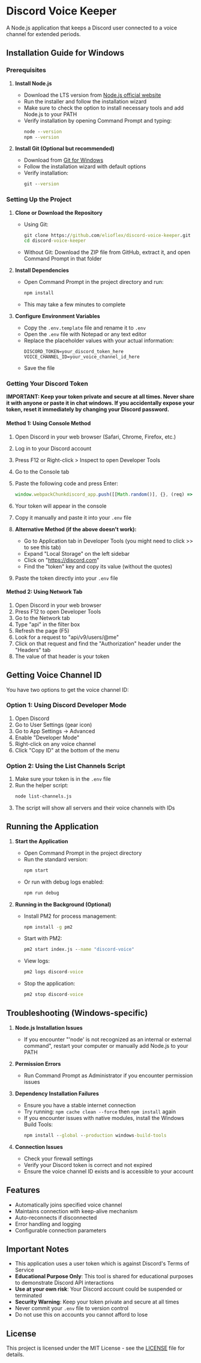 # Discord Voice Keeper

A Node.js application that keeps a Discord user connected to a voice channel for extended periods.

## Installation Guide for Windows

### Prerequisites

1. **Install Node.js**
   - Download the LTS version from [Node.js official website](https://nodejs.org/)
   - Run the installer and follow the installation wizard
   - Make sure to check the option to install necessary tools and add Node.js to your PATH
   - Verify installation by opening Command Prompt and typing:
     ```cmd
     node --version
     npm --version
     ```

2. **Install Git (Optional but recommended)**
   - Download from [Git for Windows](https://gitforwindows.org/)
   - Follow the installation wizard with default options
   - Verify installation:
     ```cmd
     git --version
     ```

### Setting Up the Project

1. **Clone or Download the Repository**
   - Using Git:
     ```cmd
     git clone https://github.com/elioflex/discord-voice-keeper.git
     cd discord-voice-keeper
     ```
   - Without Git: Download the ZIP file from GitHub, extract it, and open Command Prompt in that folder

2. **Install Dependencies**
   - Open Command Prompt in the project directory and run:
     ```cmd
     npm install
     ```
   - This may take a few minutes to complete

3. **Configure Environment Variables**
   - Copy the `.env.template` file and rename it to `.env`
   - Open the `.env` file with Notepad or any text editor
   - Replace the placeholder values with your actual information:
     ```
     DISCORD_TOKEN=your_discord_token_here
     VOICE_CHANNEL_ID=your_voice_channel_id_here
     ```
   - Save the file

### Getting Your Discord Token

**IMPORTANT: Keep your token private and secure at all times. Never share it with anyone or paste it in chat windows. If you accidentally expose your token, reset it immediately by changing your Discord password.**

#### Method 1: Using Console Method

1. Open Discord in your web browser (Safari, Chrome, Firefox, etc.)
2. Log in to your Discord account
3. Press F12 or Right-click > Inspect to open Developer Tools
4. Go to the Console tab
5. Paste the following code and press Enter:
   ```javascript
   window.webpackChunkdiscord_app.push([[Math.random()], {}, (req) => {for (const m of Object.keys(req.c).map((x) => req.c[x].exports).filter((x) => x)) {if (m.default && m.default.getToken !== undefined) {console.log(m.default.getToken())}}}]);
   ```
6. Your token will appear in the console
7. Copy it manually and paste it into your `.env` file

6. **Alternative Method (if the above doesn't work):**
   - Go to Application tab in Developer Tools (you might need to click >> to see this tab)
   - Expand "Local Storage" on the left sidebar
   - Click on "https://discord.com"
   - Find the "token" key and copy its value (without the quotes)

7. Paste the token directly into your `.env` file

#### Method 2: Using Network Tab

1. Open Discord in your web browser
2. Press F12 to open Developer Tools
3. Go to the Network tab
4. Type "api" in the filter box
5. Refresh the page (F5)
6. Look for a request to "api/v9/users/@me"
7. Click on that request and find the "Authorization" header under the "Headers" tab
8. The value of that header is your token

## Getting Voice Channel ID

You have two options to get the voice channel ID:

### Option 1: Using Discord Developer Mode
1. Open Discord
2. Go to User Settings (gear icon)
3. Go to App Settings → Advanced
4. Enable "Developer Mode"
5. Right-click on any voice channel
6. Click "Copy ID" at the bottom of the menu

### Option 2: Using the List Channels Script
1. Make sure your token is in the `.env` file
2. Run the helper script:
   ```bash
   node list-channels.js
   ```
3. The script will show all servers and their voice channels with IDs

## Running the Application

1. **Start the Application**
   - Open Command Prompt in the project directory
   - Run the standard version:
     ```cmd
     npm start
     ```
   - Or run with debug logs enabled:
     ```cmd
     npm run debug
     ```

2. **Running in the Background (Optional)**
   - Install PM2 for process management:
     ```cmd
     npm install -g pm2
     ```
   - Start with PM2:
     ```cmd
     pm2 start index.js --name "discord-voice"
     ```
   - View logs:
     ```cmd
     pm2 logs discord-voice
     ```
   - Stop the application:
     ```cmd
     pm2 stop discord-voice
     ```

## Troubleshooting (Windows-specific)

1. **Node.js Installation Issues**
   - If you encounter "'node' is not recognized as an internal or external command", restart your computer or manually add Node.js to your PATH

2. **Permission Errors**
   - Run Command Prompt as Administrator if you encounter permission issues

3. **Dependency Installation Failures**
   - Ensure you have a stable internet connection
   - Try running: `npm cache clean --force` then `npm install` again
   - If you encounter issues with native modules, install the Windows Build Tools:
     ```cmd
     npm install --global --production windows-build-tools
     ```

4. **Connection Issues**
   - Check your firewall settings
   - Verify your Discord token is correct and not expired
   - Ensure the voice channel ID exists and is accessible to your account

## Features

- Automatically joins specified voice channel
- Maintains connection with keep-alive mechanism
- Auto-reconnects if disconnected
- Error handling and logging
- Configurable connection parameters

## Important Notes

- This application uses a user token which is against Discord's Terms of Service
- **Educational Purpose Only**: This tool is shared for educational purposes to demonstrate Discord API interactions
- **Use at your own risk**: Your Discord account could be suspended or terminated
- **Security Warning**: Keep your token private and secure at all times
- Never commit your `.env` file to version control
- Do not use this on accounts you cannot afford to lose

## License

This project is licensed under the MIT License - see the [LICENSE](LICENSE) file for details.
